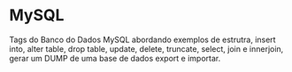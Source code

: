 # MySQL
 Tags do Banco do Dados MySQL abordando exemplos de estrutra, insert into, alter table, drop table, update, delete, truncate, select, join e innerjoin, gerar um DUMP de uma base de dados export e importar. 
